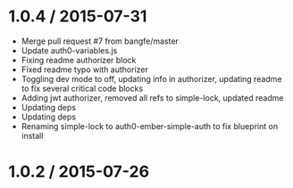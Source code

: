 
1.0.4 / 2015-07-31
==================

  * Merge pull request #7 from bangfe/master
  * Update auth0-variables.js
  * Fixing readme authorizer block
  * Fixed readme typo with authorizer
  * Toggling dev mode to off, updating info in authorizer, updating readme to fix several critical code blocks
  * Adding jwt authorizer, removed all refs to simple-lock, updated readme
  * Updating deps
  * Updating deps
  * Renaming simple-lock to auth0-ember-simple-auth to fix blueprint on install

1.0.2 / 2015-07-26
==================


